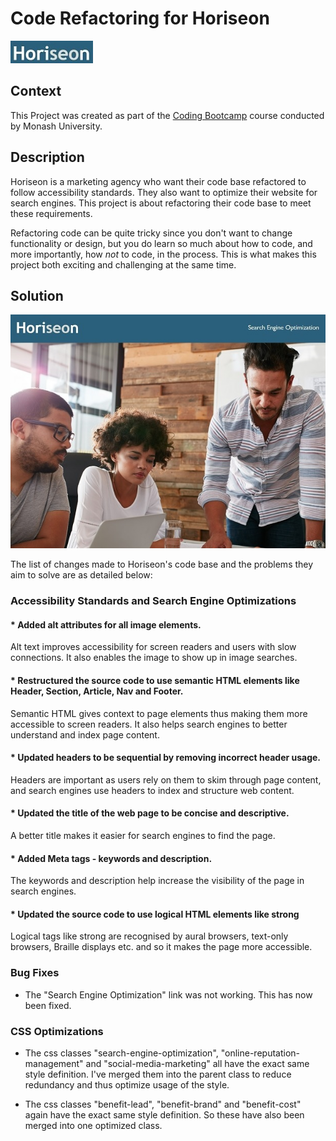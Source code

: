 # Code Refactoring for Horiseon

 [![Image of Horiseon Logo](assets/images/ReadMe_Logo.png "Open Horiseon's deployed website")](https://gveetil.github.io/Code-Refactor-Homework-Week-1)

## Context
This Project was created as part of the [Coding Bootcamp](https://bootcamps.monash.edu/ "Open Coding Bootcamp website") course conducted by Monash University. 

##  Description
Horiseon is a marketing agency who want their code base refactored to follow accessibility standards. They also want to optimize their website for search engines. This project is about refactoring their code base to meet these requirements.

Refactoring code can be quite tricky since you don't want to change functionality or design, but you do learn so much about how to code, and more importantly, how *not* to code, in the process. This is what makes this project both exciting and challenging at the same time. 

## Solution
![Image of Horiseon Main Page](assets/images/ReadMe_HoriseonWebsite.jpg "Horiseon Main Page")

The list of changes made to Horiseon's code base and the problems they aim to solve are as detailed below:

### Accessibility Standards and Search Engine Optimizations

#### * Added alt attributes for all image elements. 
Alt text improves accessibility for screen readers and users with slow connections. It also enables the image to show up in image searches.

#### * Restructured the source code to use semantic HTML elements like Header, Section, Article, Nav and Footer. 
Semantic HTML gives context to page elements thus making them more accessible to screen readers. It also helps search engines to better understand and index page content.

#### * Updated headers to be sequential by removing incorrect header usage. 
Headers are important as users rely on them to skim through page content, and search engines use headers to index and structure web content. 

#### * Updated the title of the web page to be concise and descriptive.
A better title makes it easier for search engines to find the page.

#### * Added Meta tags - keywords and description.
The keywords and description help increase the visibility of the page in search engines.

#### * Updated the source code to use logical HTML elements like strong
Logical tags like strong are recognised by aural browsers, text-only browsers, Braille displays etc. and so it makes the page more accessible. 

### Bug Fixes
* The "Search Engine Optimization" link was not working. This has now been fixed.

### CSS Optimizations
* The css classes "search-engine-optimization", "online-reputation-management" and "social-media-marketing" all have the exact same style definition. I've merged them into the parent class to reduce redundancy and thus optimize usage of the style.

* The css classes "benefit-lead", "benefit-brand" and "benefit-cost" again have the exact same style definition. So these have also been merged into one optimized class.
